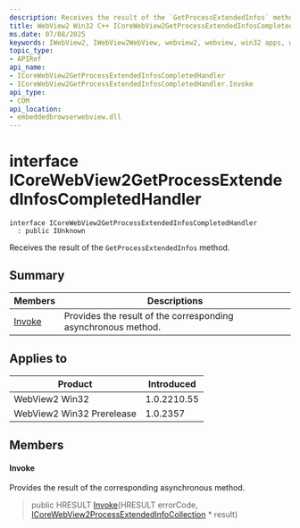 ```yaml
---
description: Receives the result of the `GetProcessExtendedInfos` method.
title: WebView2 Win32 C++ ICoreWebView2GetProcessExtendedInfosCompletedHandler
ms.date: 07/08/2025
keywords: IWebView2, IWebView2WebView, webview2, webview, win32 apps, win32, edge, ICoreWebView2, ICoreWebView2Controller, browser control, edge html, ICoreWebView2GetProcessExtendedInfosCompletedHandler
topic_type: 
- APIRef
api_name:
- ICoreWebView2GetProcessExtendedInfosCompletedHandler
- ICoreWebView2GetProcessExtendedInfosCompletedHandler.Invoke
api_type:
- COM
api_location:
- embeddedbrowserwebview.dll
---
```


# interface ICoreWebView2GetProcessExtendedInfosCompletedHandler

```
interface ICoreWebView2GetProcessExtendedInfosCompletedHandler
  : public IUnknown
```

Receives the result of the `GetProcessExtendedInfos` method.

## Summary

 Members                        | Descriptions
--------------------------------|---------------------------------------------
[Invoke](#invoke) | Provides the result of the corresponding asynchronous method.

## Applies to

Product                         | Introduced
--------------------------------|---------------------------------------------
WebView2 Win32            |    1.0.2210.55
WebView2 Win32 Prerelease |    1.0.2357

## Members

#### Invoke

Provides the result of the corresponding asynchronous method.

> public HRESULT [Invoke](#invoke)(HRESULT errorCode, [ICoreWebView2ProcessExtendedInfoCollection](icorewebview2processextendedinfocollection.md#icorewebview2processextendedinfocollection) * result)

